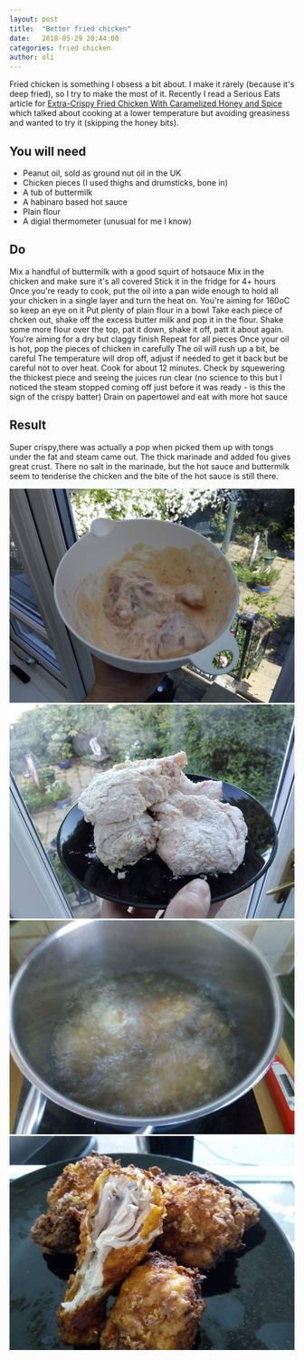 ```yaml
---
layout: post
title:  "Better fried chicken"
date:   2018-05-29 20:44:00
categories: fried chicken 
author: oli
---
```


Fried chicken is something I obsess a bit about.  I make it rarely (because it's deep fried), so I try to make the most of it.  Recently I read a Serious Eats article for [Extra-Crispy Fried Chicken With Caramelized Honey and Spice](https://www.seriouseats.com/recipes/2018/05/extra-crispy-fried-chicken-with-caramelized-honey-and-spice.html) which talked about cooking at a lower temperature but avoiding greasiness and wanted to try it (skipping the honey bits).


## You will need

* Peanut oil, sold as ground nut oil in the UK
* Chicken pieces (I used thighs and drumsticks, bone in)
* A tub of buttermilk
* A habinaro based hot sauce
* Plain flour
* A digial thermometer (unusual for me I know)


## Do

Mix a handful of buttermilk with a good squirt of hotsauce
Mix in the chicken and make sure it's all covered
Stick it in the fridge for 4+ hours
Once you're ready to cook, put the oil into a pan wide enough to hold all your chicken in a single layer and turn the heat on.  You're aiming for 160oC so keep an eye on it
Put plenty of plain flour in a bowl
Take each piece of chcken out, shake off the excess butter milk and pop it in the flour.
Shake some more flour over the top, pat it down, shake it off, patt it about again.  You're aiming for a dry but claggy finish
Repeat for all pieces
Once your oil is hot, pop the pieces of chicken in carefully
The oil will rush up a bit, be careful
The temperature will drop off, adjust if needed to get it back but be careful not to over heat.
Cook for about 12 minutes.  Check by squewering the thickest piece and seeing the juices run clear
(no science to this but I noticed the steam stopped coming off just before it was ready - is this the sign of the crispy batter)
Drain on papertowel and eat with more hot sauce


## Result

Super crispy,there was actually a pop when picked them up with tongs under the fat and steam came out.  The thick marinade and added fou gives great crust.  There no salt in the marinade, but the hot sauce and buttermilk seem to tenderise the chicken and the bite of the hot sauce is still there.


![Marinading](images/better-fried-chicken/better-fried-chicken-00.jpg)
![Floured](images/better-fried-chicken/better-fried-chicken-01.jpg)
![Just into the oil](images/better-fried-chicken/better-fried-chicken-02.jpg)
![GET IN MY FACE](images/better-fried-chicken/better-fried-chicken-03.jpg)